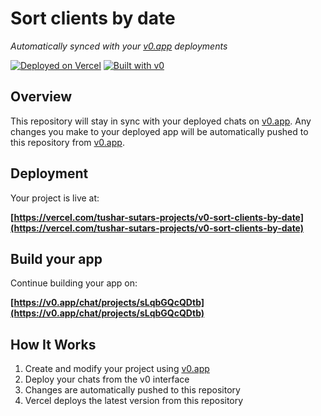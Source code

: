 # Sort clients by date

*Automatically synced with your [v0.app](https://v0.app) deployments*

[![Deployed on Vercel](https://img.shields.io/badge/Deployed%20on-Vercel-black?style=for-the-badge&logo=vercel)](https://vercel.com/tushar-sutars-projects/v0-sort-clients-by-date)
[![Built with v0](https://img.shields.io/badge/Built%20with-v0.app-black?style=for-the-badge)](https://v0.app/chat/projects/sLqbGQcQDtb)

## Overview

This repository will stay in sync with your deployed chats on [v0.app](https://v0.app).
Any changes you make to your deployed app will be automatically pushed to this repository from [v0.app](https://v0.app).

## Deployment

Your project is live at:

**[https://vercel.com/tushar-sutars-projects/v0-sort-clients-by-date](https://vercel.com/tushar-sutars-projects/v0-sort-clients-by-date)**

## Build your app

Continue building your app on:

**[https://v0.app/chat/projects/sLqbGQcQDtb](https://v0.app/chat/projects/sLqbGQcQDtb)**

## How It Works

1. Create and modify your project using [v0.app](https://v0.app)
2. Deploy your chats from the v0 interface
3. Changes are automatically pushed to this repository
4. Vercel deploys the latest version from this repository